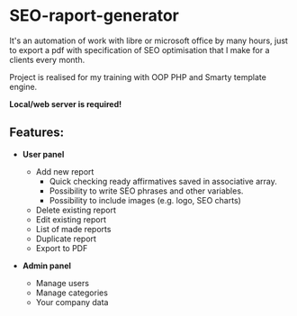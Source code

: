 # SEO-raport-generator

It's an automation of work with libre or microsoft office by many hours, just to export a pdf with specification of SEO optimisation that I make for a clients every month.

Project is realised for my training with OOP PHP and Smarty template engine.

**Local/web server is required!**

## Features:
* **User panel**
	- Add new report
		- Quick checking ready affirmatives saved in associative array.
		- Possibility to write SEO phrases and other variables.
		- Possibility to include images (e.g. logo, SEO charts)
	- Delete existing report
	- Edit existing report
	- List of made reports
	- Duplicate report
	- Export to PDF

* **Admin panel**
	- Manage users
	- Manage categories
	- Your company data







